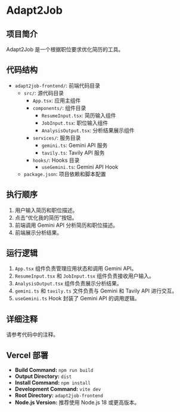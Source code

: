 # Adapt2Job

## 项目简介

Adapt2Job 是一个根据职位要求优化简历的工具。

## 代码结构

*   `adapt2job-frontend/`: 前端代码目录
    *   `src/`: 源代码目录
        *   `App.tsx`: 应用主组件
        *   `components/`: 组件目录
            *   `ResumeInput.tsx`: 简历输入组件
            *   `JobInput.tsx`: 职位输入组件
            *   `AnalysisOutput.tsx`: 分析结果展示组件
        *   `services/`: 服务目录
            *   `gemini.ts`: Gemini API 服务
            *   `tavily.ts`: Tavily API 服务
        *   `hooks/`: Hooks 目录
            *   `useGemini.ts`: Gemini API Hook
    *   `package.json`: 项目依赖和脚本配置

## 执行顺序

1.  用户输入简历和职位描述。
2.  点击“优化我的简历”按钮。
3.  前端调用 Gemini API 分析简历和职位描述。
4.  前端展示分析结果。

## 运行逻辑

1.  `App.tsx` 组件负责管理应用状态和调用 Gemini API。
2.  `ResumeInput.tsx` 和 `JobInput.tsx` 组件负责接收用户输入。
3.  `AnalysisOutput.tsx` 组件负责展示分析结果。
4.  `gemini.ts` 和 `tavily.ts` 文件负责与 Gemini 和 Tavily API 进行交互。
5.  `useGemini.ts` Hook 封装了 Gemini API 的调用逻辑。

## 详细注释

请参考代码中的注释。

## Vercel 部署

*   **Build Command:** `npm run build`
*   **Output Directory:** `dist`
*   **Install Command:** `npm install`
*   **Development Command:** `vite dev`
*   **Root Directory:** `adapt2job-frontend`
*   **Node.js Version:** 推荐使用 Node.js 18 或更高版本。
